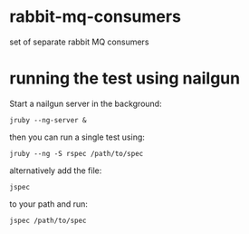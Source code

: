rabbit-mq-consumers
===================

set of separate rabbit MQ consumers

running the test using nailgun
==============================

Start a nailgun server in the background:

    jruby --ng-server &

then you can run a single test using:

    jruby --ng -S rspec /path/to/spec

alternatively add the file:

    jspec

to your path and run:

    jspec /path/to/spec
